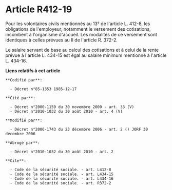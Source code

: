 # Article R412-19

Pour les volontaires civils mentionnés au 13° de l'article L. 412-8, les obligations de l'employeur, notamment le versement
des cotisations, incombent à l'organisme d'accueil. Les modalités de ce versement sont identiques à celles prévues au II de
l'article R. 372-2.

Le salaire servant de base au calcul des cotisations et à celui de la rente prévue à l'article L. 434-15 est égal au salaire
minimum mentionné à l'article L. 434-16.

**Liens relatifs à cet article**

	**Codifié par**:

	  - Décret n°85-1353 1985-12-17

	**Cité par**:

	  - Décret n°2000-1159 du 30 novembre 2000 - art. 33 (V)
	  - Décret n°2010-1032 du 30 août 2010 - art. 4 (V)

	**Modifié par**:

	  - Décret n°2006-1743 du 23 décembre 2006 - art. 2 () JORF 30 décembre 2006

	**Abrogé par**:

	  - Décret n°2010-1032 du 30 août 2010 - art. 2

	**Cite**:

	  - Code de la sécurité sociale. - art. L412-8
	  - Code de la sécurité sociale. - art. L434-15
	  - Code de la sécurité sociale. - art. L434-16
	  - Code de la sécurité sociale. - art. R372-2
